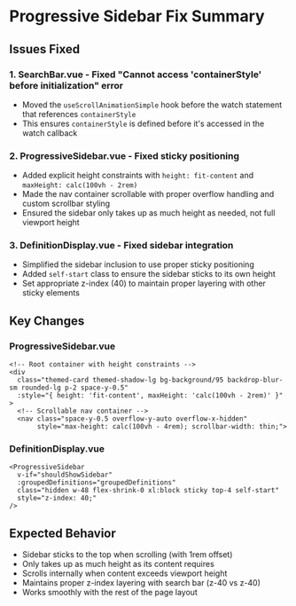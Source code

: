 # Progressive Sidebar Fix Summary

## Issues Fixed

### 1. SearchBar.vue - Fixed "Cannot access 'containerStyle' before initialization" error
- Moved the `useScrollAnimationSimple` hook before the watch statement that references `containerStyle`
- This ensures `containerStyle` is defined before it's accessed in the watch callback

### 2. ProgressiveSidebar.vue - Fixed sticky positioning
- Added explicit height constraints with `height: fit-content` and `maxHeight: calc(100vh - 2rem)`
- Made the nav container scrollable with proper overflow handling and custom scrollbar styling
- Ensured the sidebar only takes up as much height as needed, not full viewport height

### 3. DefinitionDisplay.vue - Fixed sidebar integration
- Simplified the sidebar inclusion to use proper sticky positioning
- Added `self-start` class to ensure the sidebar sticks to its own height
- Set appropriate z-index (40) to maintain proper layering with other sticky elements

## Key Changes

### ProgressiveSidebar.vue
```vue
<!-- Root container with height constraints -->
<div 
  class="themed-card themed-shadow-lg bg-background/95 backdrop-blur-sm rounded-lg p-2 space-y-0.5"
  :style="{ height: 'fit-content', maxHeight: 'calc(100vh - 2rem)' }"
>
  <!-- Scrollable nav container -->
  <nav class="space-y-0.5 overflow-y-auto overflow-x-hidden" 
       style="max-height: calc(100vh - 4rem); scrollbar-width: thin;">
```

### DefinitionDisplay.vue
```vue
<ProgressiveSidebar 
  v-if="shouldShowSidebar" 
  :groupedDefinitions="groupedDefinitions"
  class="hidden w-48 flex-shrink-0 xl:block sticky top-4 self-start"
  style="z-index: 40;"
/>
```

## Expected Behavior
- Sidebar sticks to the top when scrolling (with 1rem offset)
- Only takes up as much height as its content requires
- Scrolls internally when content exceeds viewport height
- Maintains proper z-index layering with search bar (z-40 vs z-40)
- Works smoothly with the rest of the page layout